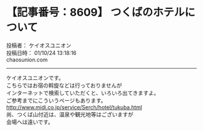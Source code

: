 # 【記事番号：8609】 つくばのホテルについて

投稿者： ケイオスユニオン  
投稿日時： 01/10/24 13:18:16  
chaosunion.com

---

ケイオスユニオンです。  
こちらではお宿の斡旋などは行っておりませんが  
インターネットで検索していただくと、いろいろ出てきますよ。  
ご参考までにこういうページもあります。  
http://www.midi.co.jp/service/Serch/hotel/tukuba.html  
尚、つくば山付近は、温泉や観光地等はございますが  
会場へは遠いです。